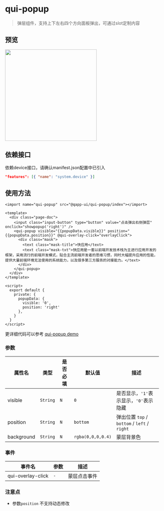 # qui-popup

> 弹层组件，支持上下左右四个方向面板弹出，可通过slot定制内容

## 预览

<img src="https://qapp-ui.github.io/qapp-ui/docs/assets/qui-popup.gif" width="300"/>

## 依赖接口

依赖device接口，请确认manifest.json配置中已引入

```json
"features": [{ "name": "system.device" }]
```

## 使用方法
	
```ux
<import name="qui-popup" src="@qapp-ui/qui-popup/index"></import>

<template>
  <div class="page-doc">
    <input class="input-button" type="button" value="点击弹出右侧弹层" onclick="showpopup('right')" />
    <qui-popup visible="{{popupData.visible}}" position="{{popupData.position}}" @qui-overlay-click="overlayClick">
      <div class="mask">
        <text class="mask-title">快应用</text>
        <text class="mask-txt">快应用是一套以前端开发技术栈为主进行应用开发的框架，采用流行的前端开发模式，贴合主流前端开发者的思维习惯，同时大幅提升应用的性能，提供大量前端环境无法使用的系统能力，以及很多第三方服务的对接能力。</text>
      </div>
    </qui-popup>
  </div>
</template>

<script>
  export default {
    private: {
      popupData: {
        visible: '0',
        position: 'right'
      },
    }
  }
</script>
```

更详细代码可以参考 [qui-popup demo](https://github.com/qapp-ui/qapp-ui/blob/master/src/Popup/index.ux)

### 参数

| 属性名 | 类型 | 是否必填 | 默认值 | 描述 |
|-------------|------------|--------|-----|-----|
| visible | `String` | `N` |`0`| 是否显示，`'1'`表示显示，`'0'`表示隐藏 |
| position | `String` | `N` |`bottom`| 弹出位置 `top` / `bottom` / `left` / `right` |
| background | `String` |`N`| `rgba(0,0,0,0.4)` | 蒙层背景色 |

### 事件

| 事件名 | 参数 | 描述 | 
|-------|-----|-----|
| qui-overlay-click | `-` | 蒙层点击事件 | 

### 注意点
- 参数`position` 不支持动态修改



